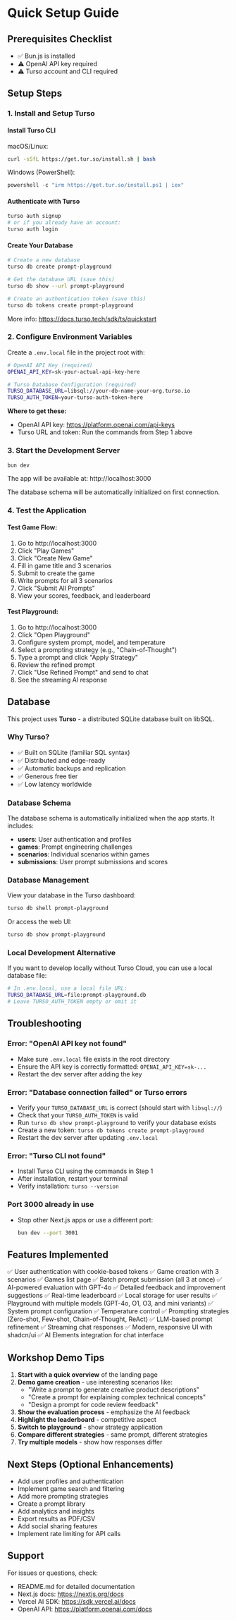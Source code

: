# Quick Setup Guide

## Prerequisites Checklist
- ✅ Bun.js is installed
- ⚠️ OpenAI API key required
- ⚠️ Turso account and CLI required

## Setup Steps

### 1. Install and Setup Turso

#### Install Turso CLI

macOS/Linux:
```bash
curl -sSfL https://get.tur.so/install.sh | bash
```

Windows (PowerShell):
```powershell
powershell -c "irm https://get.tur.so/install.ps1 | iex"
```

#### Authenticate with Turso

```bash
turso auth signup
# or if you already have an account:
turso auth login
```

#### Create Your Database

```bash
# Create a new database
turso db create prompt-playground

# Get the database URL (save this)
turso db show --url prompt-playground

# Create an authentication token (save this)
turso db tokens create prompt-playground
```

More info: https://docs.turso.tech/sdk/ts/quickstart

### 2. Configure Environment Variables

Create a `.env.local` file in the project root with:

```bash
# OpenAI API Key (required)
OPENAI_API_KEY=sk-your-actual-api-key-here

# Turso Database Configuration (required)
TURSO_DATABASE_URL=libsql://your-db-name-your-org.turso.io
TURSO_AUTH_TOKEN=your-turso-auth-token-here
```

**Where to get these:**
- OpenAI API key: https://platform.openai.com/api-keys
- Turso URL and token: Run the commands from Step 1 above

### 3. Start the Development Server

```bash
bun dev
```

The app will be available at: http://localhost:3000

The database schema will be automatically initialized on first connection.

### 4. Test the Application

#### Test Game Flow:
1. Go to http://localhost:3000
2. Click "Play Games"
3. Click "Create New Game"
4. Fill in game title and 3 scenarios
5. Submit to create the game
6. Write prompts for all 3 scenarios
7. Click "Submit All Prompts"
8. View your scores, feedback, and leaderboard

#### Test Playground:
1. Go to http://localhost:3000
2. Click "Open Playground"
3. Configure system prompt, model, and temperature
4. Select a prompting strategy (e.g., "Chain-of-Thought")
5. Type a prompt and click "Apply Strategy"
6. Review the refined prompt
7. Click "Use Refined Prompt" and send to chat
8. See the streaming AI response

## Database

This project uses **Turso** - a distributed SQLite database built on libSQL.

### Why Turso?
- ✅ Built on SQLite (familiar SQL syntax)
- ✅ Distributed and edge-ready
- ✅ Automatic backups and replication
- ✅ Generous free tier
- ✅ Low latency worldwide

### Database Schema
The database schema is automatically initialized when the app starts. It includes:
- **users**: User authentication and profiles
- **games**: Prompt engineering challenges
- **scenarios**: Individual scenarios within games
- **submissions**: User prompt submissions and scores

### Database Management

View your database in the Turso dashboard:
```bash
turso db shell prompt-playground
```

Or access the web UI:
```bash
turso db show prompt-playground
```

### Local Development Alternative

If you want to develop locally without Turso Cloud, you can use a local database file:
```bash
# In .env.local, use a local file URL:
TURSO_DATABASE_URL=file:prompt-playground.db
# Leave TURSO_AUTH_TOKEN empty or omit it
```

## Troubleshooting

### Error: "OpenAI API key not found"
- Make sure `.env.local` file exists in the root directory
- Ensure the API key is correctly formatted: `OPENAI_API_KEY=sk-...`
- Restart the dev server after adding the key

### Error: "Database connection failed" or Turso errors
- Verify your `TURSO_DATABASE_URL` is correct (should start with `libsql://`)
- Check that your `TURSO_AUTH_TOKEN` is valid
- Run `turso db show prompt-playground` to verify your database exists
- Create a new token: `turso db tokens create prompt-playground`
- Restart the dev server after updating `.env.local`

### Error: "Turso CLI not found"
- Install Turso CLI using the commands in Step 1
- After installation, restart your terminal
- Verify installation: `turso --version`

### Port 3000 already in use
- Stop other Next.js apps or use a different port:
  ```bash
  bun dev --port 3001
  ```

## Features Implemented

✅ User authentication with cookie-based tokens
✅ Game creation with 3 scenarios
✅ Games list page
✅ Batch prompt submission (all 3 at once)
✅ AI-powered evaluation with GPT-4o
✅ Detailed feedback and improvement suggestions
✅ Real-time leaderboard
✅ Local storage for user results
✅ Playground with multiple models (GPT-4o, O1, O3, and mini variants)
✅ System prompt configuration
✅ Temperature control
✅ Prompting strategies (Zero-shot, Few-shot, Chain-of-Thought, ReAct)
✅ LLM-based prompt refinement
✅ Streaming chat responses
✅ Modern, responsive UI with shadcn/ui
✅ AI Elements integration for chat interface

## Workshop Demo Tips

1. **Start with a quick overview** of the landing page
2. **Demo game creation** - use interesting scenarios like:
   - "Write a prompt to generate creative product descriptions"
   - "Create a prompt for explaining complex technical concepts"
   - "Design a prompt for code review feedback"
3. **Show the evaluation process** - emphasize the AI feedback
4. **Highlight the leaderboard** - competitive aspect
5. **Switch to playground** - show strategy application
6. **Compare different strategies** - same prompt, different strategies
7. **Try multiple models** - show how responses differ

## Next Steps (Optional Enhancements)

- Add user profiles and authentication
- Implement game search and filtering
- Add more prompting strategies
- Create a prompt library
- Add analytics and insights
- Export results as PDF/CSV
- Add social sharing features
- Implement rate limiting for API calls

## Support

For issues or questions, check:
- README.md for detailed documentation
- Next.js docs: https://nextjs.org/docs
- Vercel AI SDK: https://sdk.vercel.ai/docs
- OpenAI API: https://platform.openai.com/docs


